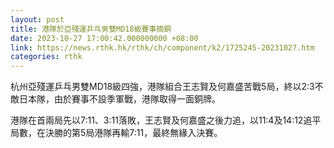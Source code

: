 ```yaml
---
layout: post
title: 港隊於亞殘運乒乓男雙MD18級賽事摘銅
date: 2023-10-27 17:00:42.000000000 +08:00
link: https://news.rthk.hk/rthk/ch/component/k2/1725245-20231027.htm
categories: rthk
---
```


杭州亞殘運乒乓男雙MD18級四強，港隊組合王志賢及何嘉盛苦戰5局，終以2:3不敵日本隊，由於賽事不設季軍戰，港隊取得一面銅牌。

港隊在首兩局先以7:11、3:11落敗，王志賢及何嘉盛之後力追，以11:4及14:12追平局數，在決勝的第5局港隊再輸7:11，最終無緣入決賽。
